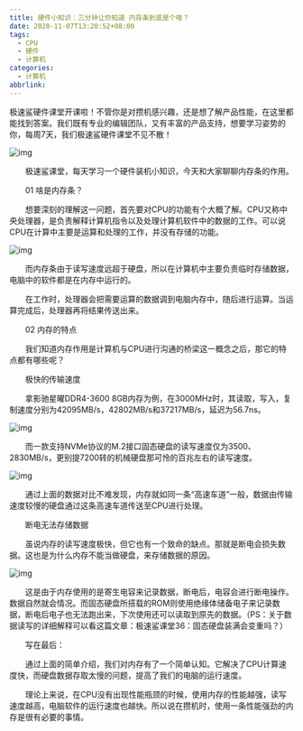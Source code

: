 ```yaml
---
title: 硬件小知识：三分钟让你知道 内存条到底是个啥？
date: 2020-11-07T13:20:52+08:00
tags:
  - CPU
  - 硬件
  - 计算机
categories:
  - 计算机
abbrlink:
---
```


极速鲨硬件课堂开课啦！不管你是对攒机感兴趣，还是想了解产品性能，在这里都能找到答案。我们既有专业的编辑团队，又有丰富的产品支持，想要学习姿势的你，每周7天，我们极速鲨硬件课堂不见不散！

![img](https://cdn.jsdelivr.net/gh/yakeing/Documentation@main/Hexo/images/f935-kcaeqzx9313580.jpg)

　　极速鲨课堂，每天学习一个硬件装机小知识，今天和大家聊聊内存条的作用。

　　01 啥是内存条？

　　想要深刻的理解这一问题，首先要对CPU的功能有个大概了解。CPU又称中央处理器，是负责解释计算机指令以及处理计算机软件中的数据的工作。可以说CPU在计算中主要是运算和处理的工作，并没有存储的功能。

![img](https://cdn.jsdelivr.net/gh/yakeing/Documentation@main/Hexo/images/c4ea-kcaeqzx9313581.jpg)

　　而内存条由于读写速度远超于硬盘，所以在计算机中主要负责临时存储数据，电脑中的软件都是在内存中运行的。

　　在工作时，处理器会把需要运算的数据调到电脑内存中，随后进行运算。当运算完成后，处理器再将结果传送出来。

　　02 内存的特点

　　我们知道内存作用是计算机与CPU进行沟通的桥梁这一概念之后，那它的特点都有哪些呢？

　　极快的传输速度

　　拿影驰星曜DDR4-3600 8GB内存为例，在3000MHz时，其读取，写入，复制速度分别为42095MB/s，42802MB/s和37217MB/s，延迟为56.7ns。

![img](https://cdn.jsdelivr.net/gh/yakeing/Documentation@main/Hexo/images/0612-kcaeqzx9313604.jpg)

　　而一款支持NVMe协议的M.2接口固态硬盘的读写速度仅为3500、2830MB/s，更别提7200转的机械硬盘那可怜的百兆左右的读写速度。

![img](https://cdn.jsdelivr.net/gh/yakeing/Documentation@main/Hexo/images/cf8d-kcaeqzx9313603.jpg)

　　通过上面的数据对比不难发现，内存就如同一条“高速车道”一般，数据由传输速度较慢的硬盘通过这条高速车道传送至CPU进行处理。

　　断电无法存储数据

　　虽说内存的读写速度极快，但它也有一个致命的缺点。那就是断电会损失数据。这也是为什么内存不能当做硬盘，来存储数据的原因。

![img](https://cdn.jsdelivr.net/gh/yakeing/Documentation@main/Hexo/images/269b-kcaeqzx9313625.jpg)

　　这是由于内存使用的是寄生电容来记录数据，断电后，电容会进行断电操作。数据自然就会情况。而固态硬盘所搭载的ROM则使用绝缘体储备电子来记录数据，断电后电子也无法跑出来，下次使用还可以读取到原先的数据。（PS：关于数据读写的详细解释可以看这篇文章：极速鲨课堂36：固态硬盘装满会变重吗？）

　　写在最后：

　　通过上面的简单介绍，我们对内存有了一个简单认知。它解决了CPU计算速度快，而硬盘数据存取太慢的问题，提高了我们的电脑的运行速度。

　　理论上来说，在CPU没有出现性能瓶颈的时候，使用内存的性能越强，读写速度越高，电脑软件的运行速度也越快。所以说在攒机时，使用一条性能强劲的内存是很有必要的事情。